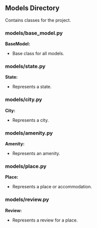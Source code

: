 ## Models Directory

Contains classes for the project.

### models/base_model.py
**BaseModel:**
- Base class for all models.

### models/state.py

**State:**
- Represents a state.

### models/city.py

**City:**
- Represents a city.

### models/amenity.py

**Amenity:**
- Represents an amenity.

### models/place.py

**Place:**
- Represents a place or accommodation.

### models/review.py

**Review:**
- Represents a review for a place.
